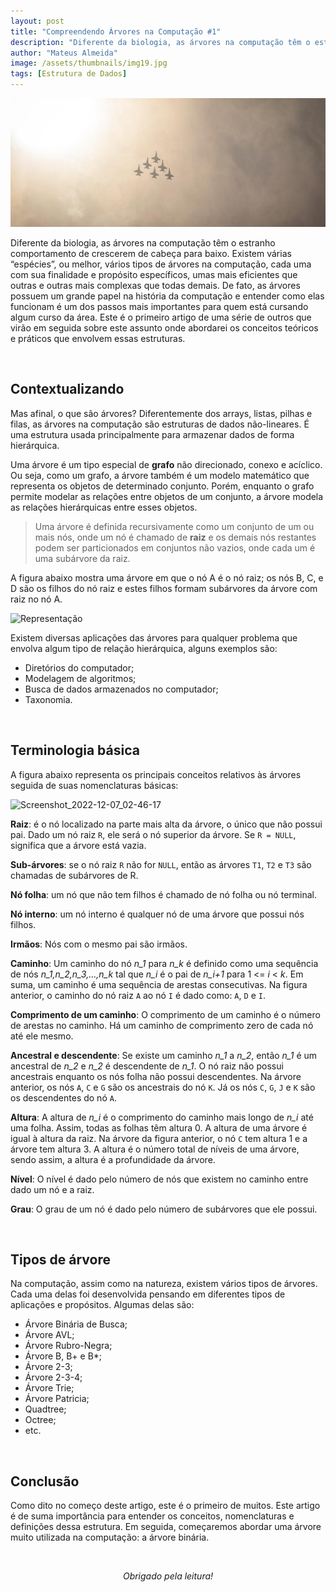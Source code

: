 ```yaml
---
layout: post
title: "Compreendendo Árvores na Computação #1"
description: "Diferente da biologia, as árvores na computação têm o estranho comportamento de crescerem de cabeça para baixo..."
author: "Mateus Almeida"
image: /assets/thumbnails/img19.jpg
tags: [Estrutura de Dados]
---
```


![Airplane](/assets/thumbnails/img19.jpg)

Diferente da biologia, as árvores na computação têm o estranho comportamento de crescerem de cabeça para baixo. Existem várias “espécies”, ou melhor, vários tipos de árvores na computação, cada uma com sua finalidade e propósito específicos, umas mais eficientes que outras e outras mais complexas que todas demais. De fato, as árvores possuem um grande papel na história da computação e entender como elas funcionam é um dos passos mais importantes para quem está cursando algum curso da área. Este é o primeiro artigo de uma série de outros que virão em seguida sobre este assunto onde abordarei os conceitos teóricos e práticos que envolvem essas estruturas.

<br>

## Contextualizando 

Mas afinal, o que são árvores? Diferentemente dos arrays, listas, pilhas e filas, as árvores na computação são estruturas de dados não-lineares. É uma estrutura usada principalmente para armazenar dados de forma hierárquica.

Uma árvore é um tipo especial de **grafo** não direcionado, conexo e acíclico. Ou seja, como um grafo, a árvore também é um modelo matemático que representa os objetos de determinado conjunto. Porém, enquanto o grafo permite modelar as relações entre objetos de um conjunto, a árvore modela as relações hierárquicas entre esses objetos.

> Uma árvore é definida recursivamente como um conjunto de um ou mais nós, onde um nó é chamado de **raiz** e os demais nós restantes podem ser particionados em conjuntos não vazios, onde cada um é uma subárvore da raiz. 

A figura abaixo mostra uma árvore em que o nó A é o nó raiz; os nós B, C, e D são os filhos do nó raiz e estes filhos formam subárvores da árvore com raiz no nó A.

![Representação](https://user-images.githubusercontent.com/39147407/206097267-807351df-bfa0-4bb8-a013-d221f2fb70eb.png)

Existem diversas aplicações das árvores para qualquer problema que envolva algum tipo de relação hierárquica, alguns exemplos são:

- Diretórios do computador;
- Modelagem de algoritmos;
- Busca de dados armazenados no computador;
- Taxonomia.

<br>

## Terminologia básica

A figura abaixo representa os principais conceitos relativos às árvores seguida de suas nomenclaturas básicas:

![Screenshot_2022-12-07_02-46-17](https://user-images.githubusercontent.com/39147407/206098724-bf922184-bb7d-46e0-b575-ea7652b68061.png)

**Raiz**: é o nó localizado na parte mais alta da árvore, o único que não possui pai. Dado um nó raiz ```R```, ele será o nó superior da árvore. Se ```R = NULL```, significa que a árvore está vazia.

**Sub-árvores**: se o nó raiz ```R``` não for ```NULL```, então as árvores ```T1```, ```T2``` e ```T3``` são chamadas de subárvores de R.

**Nó folha**: um nó que não tem filhos é chamado de nó folha ou nó terminal.

**Nó interno**: um nó interno é qualquer nó de uma árvore que possui nós filhos.

**Irmãos**: Nós com o mesmo pai são irmãos.

**Caminho**: Um caminho do nó *n_1* para *n_k* é definido como uma sequência de nós *n_1,n_2,n_3,...,n_k* tal que *n_i* é o pai de *n_i+1* para 1 <= *i* < *k*. Em suma, um caminho é uma sequência de arestas consecutivas. Na figura anterior, o caminho do nó raiz ```A``` ao nó ```I``` é dado como: ```A```, ```D``` e ```I```.

**Comprimento de um caminho**: O comprimento de um caminho é o número de arestas no caminho. Há um caminho de comprimento zero de cada nó até ele mesmo.

**Ancestral e descendente**: Se existe um caminho *n_1* a *n_2*, então *n_1* é um ancestral de *n_2* e *n_2* é descendente de *n_1*. O nó raiz não possui ancestrais enquanto os nós folha não possui descendentes. Na árvore anterior, os nós ```A```, ```C``` e ```G``` são os ancestrais do nó ```K```. Já os nós ```C```, ```G```, ```J``` e ```K``` são os descendentes do nó ```A```.

**Altura**: A altura de *n_i* é o comprimento do caminho mais longo de *n_i* até uma folha. Assim, todas as folhas têm altura 0. A altura de uma árvore é igual à altura da raiz. Na árvore da figura anterior, o nó ```C``` tem altura 1 e a árvore tem altura 3. A altura é o número total de níveis de uma árvore, sendo assim, a altura é a profundidade da árvore.

**Nível**: O nível é dado pelo número de nós que existem no caminho entre dado um nó e a raiz.

**Grau**: O grau de um nó é dado pelo número de subárvores que ele possui.

<br>

## Tipos de árvore

Na computação, assim como na natureza, existem vários tipos de árvores. Cada uma delas foi desenvolvida pensando em diferentes tipos de aplicações e propósitos. Algumas delas são:

- Árvore Binária de Busca;
- Árvore AVL;
- Árvore Rubro-Negra;
- Árvore B, B+ e B*;
- Árvore 2-3;
- Árvore 2-3-4;
- Árvore Trie;
- Árvore Patricia;
- Quadtree;
- Octree;
- etc.

<br>

## Conclusão

Como dito no começo deste artigo, este é o primeiro de muitos. Este artigo é de suma importância para entender os conceitos, nomenclaturas e definições dessa estrutura. Em seguida, começaremos abordar uma árvore muito utilizada na computação: a árvore binária.
  
<br><center><i>Obrigado pela leitura!</i></center>